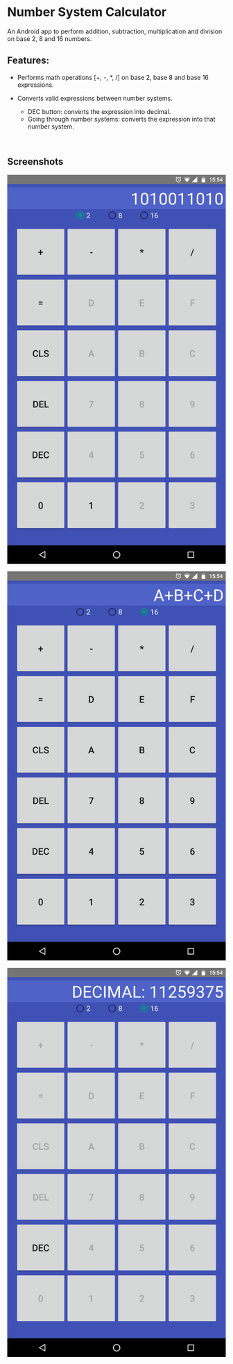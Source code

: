 # Number System Calculator

An Android app to perform addition, subtraction, multiplication and division on base 2, 8 and 16 numbers.



## Features:

* Performs math operations [+, -, *, /] on base 2, base 8 and base 16 expressions.

* Converts valid expressions between number systems.

  * DEC button: converts the expression into decimal.
  * Going through number systems: converts the expression into that number system.

  ​

## Screenshots

![Screenshot_20180216-155430](screenshots/Screenshot_20180216-155430.png)



![Screenshot_20180216-155416](screenshots/Screenshot_20180216-155416.png)



![Screenshot_20180216-155400](screenshots/Screenshot_20180216-155457.png)